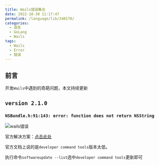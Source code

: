 ```yaml
---
title: Wails错误集合
date: 2022-10-30 11:17:47
permalink: /language/lib/240178/
categories:
  - 语言
  - GoLang
  - Wails
tags:
  - Wails
  - Error
  - 错误
---
```


## 前言

开发`Wails`中遇到的奇葩问题，本文持续更新

<!-- more -->

## `version 2.1.0`

### `NSBundle.h:91:143: error: function does not return NSString`

![wails错误](https://cdn.staticaly.com/gh/xingcxb/blog_img@blog1/开发语言/Go/第三方库/Wails/Snipaste_2022-10-30_11-23-10.png)

官方解决方案：[点击此处](https://github.com/wailsapp/wails/issues/1806)

官方文档上说的是`developer command tools`版本太低。

执行命令`softwareupdate --list`选中`developer command tools`更新即可
